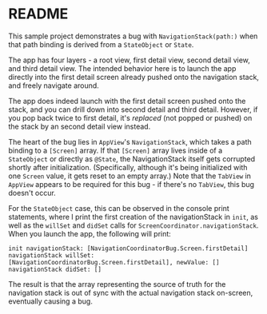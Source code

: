 # README

This sample project demonstrates a bug with `NavigationStack(path:)` when that path binding is derived from a `StateObject` or `State`.

The app has four layers - a root view, first detail view, second detail view, and third detail view. The intended behavior here is to launch the app directly into the first detail screen already pushed onto the navigation stack, and freely navigate around.

The app does indeed launch with the first detail screen pushed onto the stack, and you can drill down into second detail and third detail. However, if you pop back twice to first detail, it's *replaced* (not popped or pushed) on the stack by an second detail view instead.

The heart of the bug lies in `AppView`'s `NavigationStack`, which takes a path binding to a `[Screen]` array. If that `[Screen]` array lives inside of a `StateObject` or directly as `@State`, the NavigationStack itself gets corrupted shortly after initialization. (Specifically, although it's being initialized with one `Screen` value, it gets reset to an empty array.) Note that the `TabView` in `AppView` appears to be required for this bug - if there's no `TabView`, this bug doesn't occur.

For the `StateObject` case, this can be observed in the console print statements, where I print the first creation of the navigationStack in `init`, as well as the `willSet` and `didSet` calls for `ScreenCoordinator.navigationStack`. When you launch the app, the following will print:

```
init navigationStack: [NavigationCoordinatorBug.Screen.firstDetail]
navigationStack willSet: [NavigationCoordinatorBug.Screen.firstDetail], newValue: []
navigationStack didSet: []
```

The result is that the array representing the source of truth for the navigation stack is out of sync with the actual navigation stack on-screen, eventually causing a bug.
